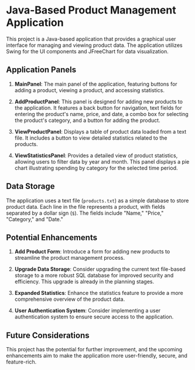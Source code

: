 # Java-Based Product Management Application

This project is a Java-based application that provides a graphical user interface for managing and viewing product data. The application utilizes Swing for the UI components and JFreeChart for data visualization.

## Application Panels

1. **MainPanel**: The main panel of the application, featuring buttons for adding a product, viewing a product, and accessing statistics.

2. **AddProductPanel**: This panel is designed for adding new products to the application. It features a back button for navigation, text fields for entering the product's name, price, and date, a combo box for selecting the product's category, and a button for adding the product.

3. **ViewProductPanel**: Displays a table of product data loaded from a text file. It includes a button to view detailed statistics related to the products.

4. **ViewStatisticsPanel**: Provides a detailed view of product statistics, allowing users to filter data by year and month. This panel displays a pie chart illustrating spending by category for the selected time period.


## Data Storage

The application uses a text file (`products.txt`) as a simple database to store product data. Each line in the file represents a product, with fields separated by a dollar sign (`$`). The fields include "Name," "Price," "Category," and "Date."

## Potential Enhancements

1. **Add Product Form**: Introduce a form for adding new products to streamline the product management process.

2. **Upgrade Data Storage**: Consider upgrading the current text file-based storage to a more robust SQL database for improved security and efficiency. This upgrade is already in the planning stages.

3. **Expanded Statistics**: Enhance the statistics feature to provide a more comprehensive overview of the product data.

4. **User Authentication System**: Consider implementing a user authentication system to ensure secure access to the application.

## Future Considerations

This project has the potential for further improvement, and the upcoming enhancements aim to make the application more user-friendly, secure, and feature-rich.
